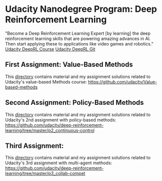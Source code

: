 # Udacity Nanodegree Program: Deep Reinforcement Learning
"Become a Deep Reinforcement Learning Expert [by learning] the deep reinforcement learning skills that are powering amazing advances in AI. Then start applying these to applications like video games and robotics." <br>
[Udacity DeepRL Course](https://www.udacity.com/course/deep-reinforcement-learning-nanodegree--nd893)
[Udacity DeepRL Git](https://github.com/udacity/deep-reinforcement-learning)

## First Assignment: Value-Based Methods
This [directory](./value_based/) contains material and my assignment solutions related to Udacity's value-based Methods course: https://github.com/udacity/Value-based-methods

## Second Assignment: Policy-Based Methods
This [directory](./policy_based/) contains material and my assignment solutions related to Udacity's 2nd assignment with policy-based methods: https://github.com/udacity/deep-reinforcement-learning/tree/master/p2_continuous-control

## Third Assignment: 
This [directory](./multi_agent/) contains material and my assignment solutions related to Udacity's 3rd assignment with multi-agent methods: https://github.com/udacity/deep-reinforcement-learning/tree/master/p3_collab-compet
